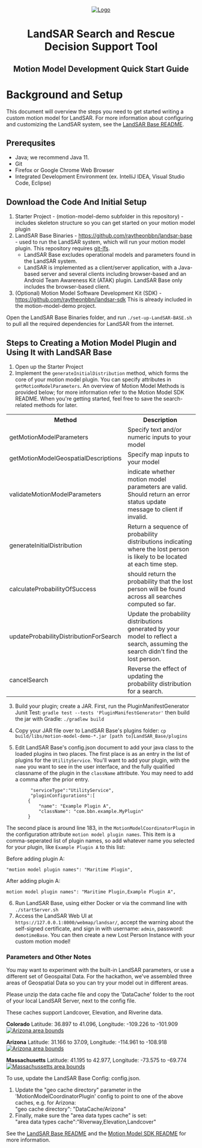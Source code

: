 <br />
<p align="center">
  <a href="#">
    <img src="LandSAR_logo_nobox.png" alt="Logo" >
  </a>

  <h1 align="center">LandSAR Search and Rescue Decision Support Tool</h1>
  <h2 align="center">Motion Model Development Quick Start Guide</h2>
</p>


# Background and Setup

This document will overview the steps you need to get started writing a custom motion model for LandSAR. For more information about configuring and customizing the LandSAR system, see the <a href="https://github.com/raytheonbbn/landsar-base/blob/main/README.md">LandSAR Base README</a>.


## Prerequsites 

* Java; we recommend Java 11.
* Git
* Firefox or Google Chrome Web Browser 
* Integrated Development Environment (ex. IntelliJ IDEA, Visual Studio Code, Eclipse)


## Download the Code And Initial Setup

1. Starter Project - (motion-model-demo subfolder in this repository) - includes skeleton structure so you can get started on your motion model plugin
2. LandSAR Base Binaries - https://github.com/raytheonbbn/landsar-base - used to run the LandSAR system, which will run your motion model plugin. This repository requires <a href="https://git-lfs.com/">git-lfs</a>. 
    * LandSAR Base excludes operational models and parameters found in the LandSAR system. 
    * LandSAR is implemented as a client/server application, with a Java-based server and several clients including browser-based and an Android Team Awareness Kit (ATAK) plugin. LandSAR Base only includes the browser-based client. 
3. (Optional) Motion Model Software Development Kit (SDK) - https://github.com/raytheonbbn/landsar-sdk This is already included in the motion-model-demo project.

Open the LandSAR Base Binaries folder, and run `./set-up-LandSAR-BASE.sh` to pull all the required dependencies for LandSAR from the internet.

## Steps to Creating a Motion Model Plugin and Using It with LandSAR Base
1. Open up the Starter Project
2. Implement the `generateInitialDistribution` method, which forms the core of your motion model plugin. You can specify attributes in `getMotionModelParameters`. An overview of Motion Model Methods is provided below; for more information refer to the Motion Model SDK README. When you're getting started, feel free to save the search-related methods for later. 
<table>
<tr>
<th>Method</th><th>Description</th>
</tr><tr>
<td>getMotionModelParameters</td><td>Specify text and/or numeric inputs to your model</td>
</tr><tr>
<td>getMotionModelGeospatialDescriptions</td><td>Specify map inputs to your model</td>
</tr><tr>
<td>validateMotionModelParameters</td><td>indicate whether motion model parameters
are valid. Should return an error status update message to client if invalid.</td>
</tr><tr>
<td>generateInitialDistribution</td><td>Return a sequence of probability distributions
indicating where the lost person is likely to be located at each time step.</td>
</tr><tr>
<td>calculateProbabilityOfSuccess</td><td>should return the probability that the lost person
will be found across all searches computed so far.</td>
</tr><tr>
<td>updateProbabilityDistributionForSearch</td><td>Update the probability distributions generated by your model to reflect a search, assuming the search didn't find the lost person.</td>
</tr><tr>
<td>cancelSearch</td><td>Reverse the effect of updating the probability distribution for a search.</td>
  </tr>
</table>

3. Build your plugin; create a JAR. First, run the PluginManifestGenerator Junit Test: `gradle test --tests 'PluginManifestGenerator'` then build the jar with Gradle: `./gradlew build`  

4. Copy your JAR file over to LandSAR Base's plugins folder: `cp build/libs/motion-model-demo-*.jar [path to]LandSAR_Base/plugins`

5. Edit LandSAR Base's config.json document to add your java class to the loaded plugins in two places. 
The first place is as an entry in the list of plugins for the `UtilityService`. You'll want to add your plugin, with the `name` you want to see in the user interface, and the fully qualified classname of the plugin in the `className` attribute. You may need to add a comma after the prior entry. 

```
         "serviceType":"UtilityService",
         "pluginConfigurations":[
		{
			"name": "Example Plugin A",
			"className": "com.bbn.example.MyPlugin"
		}
```

The second place is around line 183, in the `MotionModelCoordinatorPlugin` in the configuration attribute `motion model plugin names`. This item is a comma-seperated list of plugin names, so add whatever name you selected for your plugin, like `Example Plugin A` to this list:       

Before adding plugin A:
```
"motion model plugin names": "Maritime Plugin",
```
  
  After adding plugin A:   
```  
motion model plugin names": "Maritime Plugin,Example Plugin A",  
```

6. Run LandSAR Base, using either Docker or via the command line with `./startServer.sh`
7. Access the LandSAR Web UI at `https://127.0.0.1:8000/webmap/landsar/`, accept the warning about the self-signed certificate, and sign in with username: `admin`, password: `demotimeBase`. You can then create a new Lost Person Instance with your custom motion model!

### Parameters and Other Notes
You may want to experiment with the built-in LandSAR parameters, or use a different set of Geospaital Data. For the hackathon, we've assembled three areas of Geospatial Data so you can try your model out in different areas. 

Please unzip the data cache file and copy the 'DataCache' folder to the root of your local LandSAR Server, next to the config file.

These caches support Landcover, Elevation, and Riverine data.

<b>Colorado</b> Latitude: 36.897 to 41.096, Longitude: -109.226 to -101.909
<a href="http://bboxfinder.com/#36.897194,-109.226074,41.095912,-101.909180">
  <img src="Colorado.png" alt="Arizona area bounds" >
</a>


<b>Arizona</b>  Latitude: 31.166 to 37.09, Longitude: -114.961 to -108.918
<a href="http://bboxfinder.com/#31.165810,-114.960938,37.090240,-108.918457">
  <img src="Arizona.png" alt="Arizona area bounds" >
</a>


<b>Massachusetts</b> Latitude: 41.195 to 42.977, Longitude: -73.575 to -69.774
<a href="http://bboxfinder.com/#41.195190,-73.575439,42.976521,-69.774170">
  <img src="Massachusetts.png" alt="Massachussetts area bounds" >
</a>

To use, update the LandSAR Base Config: config.json.
1. Update the "geo cache directory" parameter in the 'MotionModelCoordinatorPlugin' config to point to one of the above caches, e.g. for Arizona:  
"geo cache directory": "DataCache/Arizona"
2. Finally, make sure the "area data types cache" is set:  
"area data types cache":"Riverway,Elevation,Landcover"

See the <a href="https://github.com/raytheonbbn/landsar-base/blob/main/README.md">LandSAR Base README</a> and the <a href="https://github.com/raytheonbbn/landsar-sdk/blob/main/README.md">Motion Model SDK README</a> for more information.
